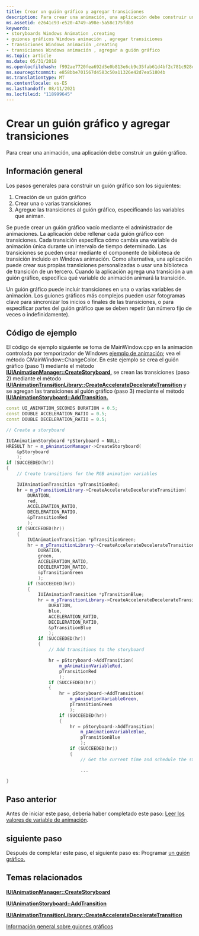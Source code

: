 ```yaml
---
title: Crear un guión gráfico y agregar transiciones
description: Para crear una animación, una aplicación debe construir un guión gráfico.
ms.assetid: e2641c93-e520-4749-a98e-5a58c175fdb9
keywords:
- storyboards Windows Animation ,creating
- guiones gráficos Windows animación , agregar transiciones
- transiciones Windows animación ,creating
- transiciones Windows animación , agregar a guión gráfico
ms.topic: article
ms.date: 05/31/2018
ms.openlocfilehash: f992ae7720fea692d5e0b813e6cb9c35fab61d4bf2c781c928d9c8fcd08adb33
ms.sourcegitcommit: e858bbe701567d4583c50a11326e42d7ea51804b
ms.translationtype: MT
ms.contentlocale: es-ES
ms.lasthandoff: 08/11/2021
ms.locfileid: "118999645"
---
```

# <a name="create-a-storyboard-and-add-transitions"></a>Crear un guión gráfico y agregar transiciones

Para crear una animación, una aplicación debe construir un guión gráfico.

## <a name="overview"></a>Información general

Los pasos generales para construir un guión gráfico son los siguientes:

1.  Creación de un guión gráfico
2.  Crear una o varias transiciones
3.  Agregue las transiciones al guión gráfico, especificando las variables que animan.

Se puede crear un guión gráfico vacío mediante el administrador de animaciones. La aplicación debe rellenar cada guión gráfico con transiciones. Cada transición especifica cómo cambia una variable de animación única durante un intervalo de tiempo determinado. Las transiciones se pueden crear mediante el componente de biblioteca de transición incluido en Windows animación. Como alternativa, una aplicación puede crear sus propias transiciones personalizadas o usar una biblioteca de transición de un tercero. Cuando la aplicación agrega una transición a un guión gráfico, especifica qué variable de animación animará la transición.

Un guión gráfico puede incluir transiciones en una o varias variables de animación. Los guiones gráficos más complejos pueden usar fotogramas clave para sincronizar los inicios o finales de las transiciones, o para especificar partes del guión gráfico que se deben repetir (un número fijo de veces o indefinidamente).

## <a name="example-code"></a>Código de ejemplo

El código de ejemplo siguiente se toma de MainWindow.cpp en la animación controlada por temporizador de Windows [ejemplo de animación](timer-driven-animation-sample.md); vea el método CMainWindow::ChangeColor. En este ejemplo se crea el guión gráfico (paso 1) mediante el método [**IUIAnimationManager::CreateStoryboard,**](/windows/desktop/api/UIAnimation/nf-uianimation-iuianimationmanager-createstoryboard) se crean las transiciones (paso 2) mediante el método [**IUIAnimationTransitionLibrary::CreateAccelerateDecelerateTransition**](/windows/desktop/api/UIAnimation/nf-uianimation-iuianimationtransitionlibrary-createacceleratedeceleratetransition) y se agregan las transiciones al guión gráfico (paso 3) mediante el método [**IUIAnimationStoryboard::AddTransition.**](/windows/desktop/api/UIAnimation/nf-uianimation-iuianimationstoryboard-addtransition)


```C++
const UI_ANIMATION_SECONDS DURATION = 0.5;
const DOUBLE ACCELERATION_RATIO = 0.5;
const DOUBLE DECELERATION_RATIO = 0.5;

// Create a storyboard

IUIAnimationStoryboard *pStoryboard = NULL;
HRESULT hr = m_pAnimationManager->CreateStoryboard(
    &pStoryboard
    );
if (SUCCEEDED(hr))
{
    // Create transitions for the RGB animation variables

    IUIAnimationTransition *pTransitionRed;
    hr = m_pTransitionLibrary->CreateAccelerateDecelerateTransition(
        DURATION,
        red,
        ACCELERATION_RATIO,
        DECELERATION_RATIO,
        &pTransitionRed
        );
    if (SUCCEEDED(hr))
    {
        IUIAnimationTransition *pTransitionGreen;
        hr = m_pTransitionLibrary->CreateAccelerateDecelerateTransition(
            DURATION,
            green,
            ACCELERATION_RATIO,
            DECELERATION_RATIO,
            &pTransitionGreen
            );
        if (SUCCEEDED(hr))
        {
            IUIAnimationTransition *pTransitionBlue;
            hr = m_pTransitionLibrary->CreateAccelerateDecelerateTransition(
                DURATION,
                blue,
                ACCELERATION_RATIO,
                DECELERATION_RATIO,
                &pTransitionBlue
                );
            if (SUCCEEDED(hr))
            {
                // Add transitions to the storyboard

                hr = pStoryboard->AddTransition(
                    m_pAnimationVariableRed,
                    pTransitionRed
                    );
                if (SUCCEEDED(hr))
                {
                    hr = pStoryboard->AddTransition(
                        m_pAnimationVariableGreen,
                        pTransitionGreen
                        );
                    if (SUCCEEDED(hr))
                    {
                        hr = pStoryboard->AddTransition(
                            m_pAnimationVariableBlue,
                            pTransitionBlue
                            );
                        if (SUCCEEDED(hr))
                        {
                            // Get the current time and schedule the storyboard for play

                            ...

}
```



## <a name="previous-step"></a>Paso anterior

Antes de iniciar este paso, debería haber completado este paso: [Leer los valores de variable de animación](updating---application-driven-animation.md).

## <a name="next-step"></a>siguiente paso

Después de completar este paso, el siguiente paso es: Programar [un guión gráfico.](scheduling-a-storyboard.md)

## <a name="related-topics"></a>Temas relacionados

<dl> <dt>

[**IUIAnimationManager::CreateStoryboard**](/windows/desktop/api/UIAnimation/nf-uianimation-iuianimationmanager-createstoryboard)
</dt> <dt>

[**IUIAnimationStoryboard::AddTransition**](/windows/desktop/api/UIAnimation/nf-uianimation-iuianimationstoryboard-addtransition)
</dt> <dt>

[**IUIAnimationTransitionLibrary::CreateAccelerateDecelerateTransition**](/windows/desktop/api/UIAnimation/nf-uianimation-iuianimationtransitionlibrary-createacceleratedeceleratetransition)
</dt> <dt>

[Información general sobre guiones gráficos](storyboard-construction.md)
</dt> </dl>

 

 




